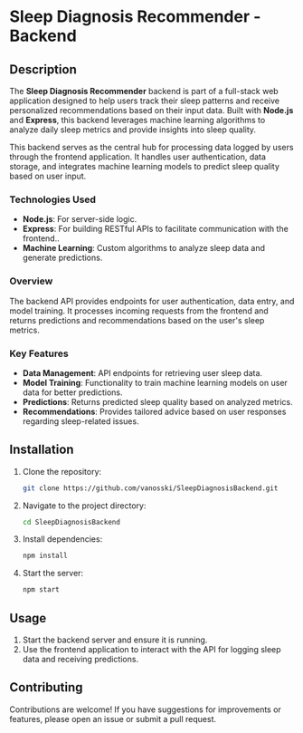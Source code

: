 # Sleep Diagnosis Recommender - Backend

## Description
The **Sleep Diagnosis Recommender** backend is part of a full-stack web application designed to help users track their sleep patterns and receive personalized recommendations based on their input data. Built with **Node.js** and **Express**, this backend leverages machine learning algorithms to analyze daily sleep metrics and provide insights into sleep quality.

This backend serves as the central hub for processing data logged by users through the frontend application. It handles user authentication, data storage, and integrates machine learning models to predict sleep quality based on user input. 

### Technologies Used
- **Node.js**: For server-side logic.
- **Express**: For building RESTful APIs to facilitate communication with the frontend..
- **Machine Learning**: Custom algorithms to analyze sleep data and generate predictions.

### Overview
The backend API provides endpoints for user authentication, data entry, and model training. It processes incoming requests from the frontend and returns predictions and recommendations based on the user's sleep metrics. 

### Key Features
- **Data Management**: API endpoints for retrieving user sleep data.
- **Model Training**: Functionality to train machine learning models on user data for better predictions.
- **Predictions**: Returns predicted sleep quality based on analyzed metrics.
- **Recommendations**: Provides tailored advice based on user responses regarding sleep-related issues.

## Installation
1. Clone the repository:
   ```bash
   git clone https://github.com/vanosski/SleepDiagnosisBackend.git
   ```
2. Navigate to the project directory:
   ```bash
   cd SleepDiagnosisBackend
   ```
3. Install dependencies:
   ```bash
   npm install
   ```
4. Start the server:
   ```bash
   npm start
   ```

## Usage
1. Start the backend server and ensure it is running.
2. Use the frontend application to interact with the API for logging sleep data and receiving predictions.

## Contributing
Contributions are welcome! If you have suggestions for improvements or features, please open an issue or submit a pull request.
```
